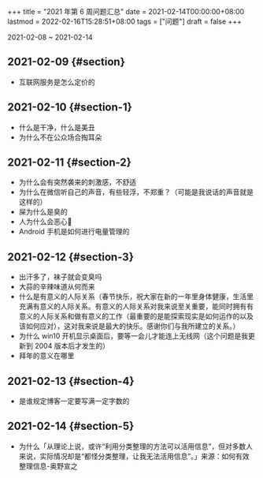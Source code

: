 +++
title = "2021 年第 6 周问题汇总"
date = 2021-02-14T00:00:00+08:00
lastmod = 2022-02-16T15:28:51+08:00
tags = ["问题"]
draft = false
+++

2021-02-08 ~ 2021-02-14


## 2021-02-09 {#section}

-   互联网服务是怎么定价的


## 2021-02-10 {#section-1}

-   什么是干净，什么是美丑
-   为什么不在公众场合掏耳朵


## 2021-02-11 {#section-2}

-   为什么会有突然袭来的刺激感，不舒适
-   为什么在微信听自己的声音，有些轻浮，不郑重？（可能是我说话的声音就是这样的）
-   屎为什么是臭的
-   人为什么会恶心🤢
-   Android 手机是如何进行电量管理的


## 2021-02-12 {#section-3}

-   出汗多了，袜子就会变臭吗
-   大蒜的辛辣味道从何而来
-   什么是有意义的人际关系（春节快乐，祝大家在新的一年里身体健康，生活里充满有意义的人际关系。有意义的人际关系对我来说至关重要，能同时拥有有意义的人际关系和做有意义的工作（最重要的是能探索现实是如何运作的以及该如何应对），这对我来说是最大的快乐。感谢你们与我所建立的关系。）
-   为什么 win10
    开机显示桌面后，要等一会儿才能连上无线网（这个问题是我更新到 2004
    版本后才发生的）
-   拜年的意义在哪里


## 2021-02-13 {#section-4}

-   是谁规定博客一定要写满一定字数的


## 2021-02-14 {#section-5}

-   为什么「从理论上说，或许“利用分类整理的方法可以活用信息”，但对多数人来说，实际情况却是“都怪分类整理，让我无法活用信息”。」来源：如何有效整理信息-奥野宣之